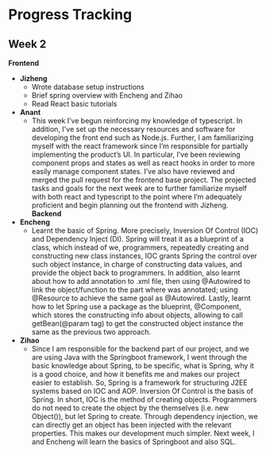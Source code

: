 # Progress Tracking

## Week 2

**Frontend**
- **Jizheng**
  - Wrote database setup instructions
  - Brief spring overview with Encheng and Zihao
  - Read React basic tutorials
- **Anant**
  - This week I’ve begun reinforcing my knowledge of typescript. In addition, I've set up the necessary resources and software for developing the front end such as Node.js. Further, I am familiarizing myself with the react framework since I’m responsible for partially implementing the product’s UI. In particular, I’ve been reviewing component props and states as well as react hooks in order to more easily manage component states. I’ve also have reviewed and merged the pull request for the frontend base project. The projected tasks and goals for the next week are to further familiarize myself with both react and typescript to the point where I’m adequately proficient and begin planning out the frontend with Jizheng.
**Backend**
- **Encheng**
  - Learnt the basic of Spring. More precisely, Inversion Of Control (IOC) and Dependency Inject (DI). Spring will treat it as a blueprint of a class, which instead of we, programmers, repeatedly creating and constructing new class instances, IOC grants Spring the control over such object instance, in charge of constructing data values, and provide the object back to programmers. In addition, also learnt about how to add annotation to .xml file, then using @Autowired to link the object/function to the part where was annotated; using @Resource to achieve the same goal as @Autowired. Lastly, learnt how to let Spring use a package as the blueprint, @Component, which stores the constructing info about objects, allowing to call getBean(@param tag) to get the constructed object instance the same as the previous two approach.
- **Zihao**
  - Since I am responsible for the backend part of our project, and we are using Java with the Springboot framework, I went through the basic knowledge about Spring, to be specific, what is Spring, why it is a good choice, and how it benefits me and makes our project easier to establish. So, Spring is a framework for structuring J2EE systems based on IOC and AOP. Inversion Of Control is the basis of Spring. In short, IOC is the method of creating objects. Programmers do not need to create the object by the themselves (i.e. new Object()), but let Spring to create. Through dependency injection, we can directly get an object has been injected with the relevant properties. This makes our development much simpler.
Next week, I and Encheng will learn the basics of Springboot and also SQL. 

